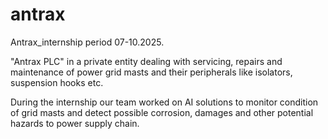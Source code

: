 # antrax
Antrax_internship period 07-10.2025.

"Antrax PLC" in a private entity dealing with servicing, repairs and maintenance
of power grid masts and their peripherals like isolators, suspension hooks etc.

During the internship our team worked on AI solutions to monitor condition of grid masts 
and detect possible corrosion, damages and other potential hazards to power supply chain.
